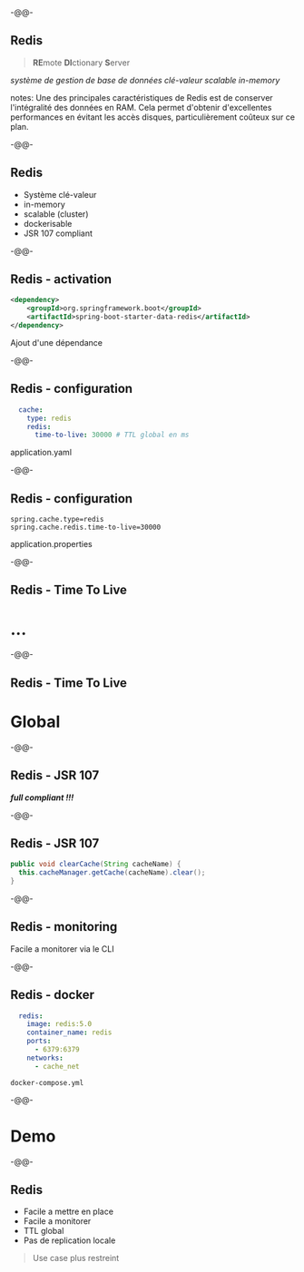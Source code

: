 <!-- .slide: data-background="./images/redis-logo.png" data-background-size="70%" data-background-position="center center" -->

-@@-

## Redis

> **RE**mote **DI**ctionary **S**erver

*système de gestion de base de données clé-valeur scalable in-memory*<!-- .element class="fragment" -->

notes:
Une des principales caractéristiques de Redis est de conserver l'intégralité des données en RAM. Cela permet d'obtenir d'excellentes performances en évitant les accès disques, particulièrement coûteux sur ce plan. 

-@@-

## Redis

* Système clé-valeur
* in-memory
* scalable (cluster)
* dockerisable
* JSR 107 compliant

-@@-

## Redis - activation

```xml
<dependency>
    <groupId>org.springframework.boot</groupId>
    <artifactId>spring-boot-starter-data-redis</artifactId>
</dependency>
```
Ajout d'une dépendance

-@@-

## Redis - configuration

```yaml
  cache:
    type: redis
    redis:
      time-to-live: 30000 # TTL global en ms
```
application.yaml

-@@-

## Redis - configuration

```
spring.cache.type=redis
spring.cache.redis.time-to-live=30000
```
application.properties

-@@-

## Redis - Time To Live

# ...

-@@-
<!-- .slide: data-background="./images/Wile_E_Coyote_04.png" data-background-size="18%" data-background-position="right bottom" -->
## Redis - Time To Live

# Global

-@@-

## Redis - JSR 107

***full compliant !!!*** <!-- .element class="fragment highlight-red" -->

-@@-

## Redis - JSR 107

```java
public void clearCache(String cacheName) {
  this.cacheManager.getCache(cacheName).clear();
}
```

-@@-

## Redis - monitoring

Facile a monitorer via le CLI

-@@-

## Redis - docker

```yaml
  redis:
    image: redis:5.0
    container_name: redis
    ports:
      - 6379:6379
    networks:
      - cache_net
```

`docker-compose.yml`

-@@-

# Demo

-@@-

## Redis

* Facile a mettre en place<!-- .element style="color: green" -->
* Facile a monitorer<!-- .element style="color: green" -->
* TTL global<!-- .element style="color: crimson" -->
* Pas de replication locale<!-- .element style="color: crimson" -->

> Use case plus restreint
